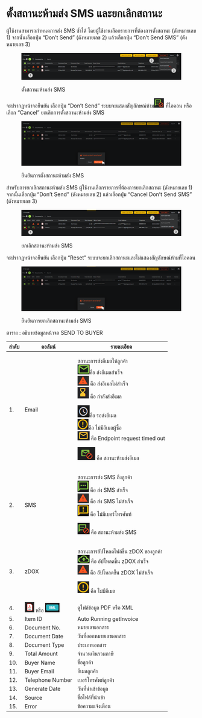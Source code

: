 # ตั้งสถานะห้ามส่ง SMS และยกเลิกสถานะ

ผู้ใช้งานสามารถกำหนดการส่ง SMS ซ้ำได้ โดยผู้ใช้งานเลือกรายการที่ต้องการตั้งสถานะ (ดังหมายเลข 1) จากนั้นเลือกปุ่ม “Don’t Send” (ดังหมายเลข 2) แล้วเลือกปุ่ม “Don’t Send SMS” (ดังหมายเลข 3)

<figure><img src="../../.gitbook/assets/image (81).png" alt=""><figcaption><p>ตั้งสถานะห้ามส่ง SMS</p></figcaption></figure>

จะปรากฏหน้าจอยืนยัน เลือกปุ่ม “Don’t Send” ระบบจะแสดงสัญลักษณ์ห้าม![](<../../.gitbook/assets/image (19).png>) ที่ไอคอน หรือเลือก “Cancel” ยกเลิกการตั้งสถานะห้ามส่ง SMS

<figure><img src="../../.gitbook/assets/image (15).png" alt=""><figcaption><p>ยืนยันการตั้งสถานะห้ามส่ง SMS</p></figcaption></figure>

สำหรับการยกเลิกสถานะห้ามส่ง SMS ผู้ใช้งานเลือกรายการที่ต้องการยกเลิกสถานะ (ดังหมายเลข 1) จากนั้นเลือกปุ่ม “Don’t Send” (ดังหมายเลข 2) แล้วเลือกปุ่ม “Cancel Don’t Send SMS” (ดังหมายเลข 3)

<figure><img src="../../.gitbook/assets/image (80).png" alt=""><figcaption><p>ยกเลิกสถานะห้ามส่ง SMS</p></figcaption></figure>

จะปรากฏหน้าจอยืนยัน เลือกปุ่ม “Reset” ระบบจะยกเลิกสถานะและไม่แสดงสัญลักษณ์ห้ามที่ไอคอน

<figure><img src="../../.gitbook/assets/image (71).png" alt=""><figcaption><p>ยืนยันการยกเลิกสถานะห้ามส่ง SMS</p></figcaption></figure>

ตาราง : อธิบายข้อมูลหน้าจอ SEND TO BUYER

| ลำดับ | คอลัมน์                                                                                          | รายละเอียด                                                                                                                                                                                                                                                                                                                                                                                                                                                                                                                                                                                                                       |
| ----- | ------------------------------------------------------------------------------------------------ | -------------------------------------------------------------------------------------------------------------------------------------------------------------------------------------------------------------------------------------------------------------------------------------------------------------------------------------------------------------------------------------------------------------------------------------------------------------------------------------------------------------------------------------------------------------------------------------------------------------------------------- |
| 1.    | Email                                                                                            | <p>สถานะการส่งอีเมลให้ลูกค้า<br> <img src="../../.gitbook/assets/image (49).png" alt="">คือ ส่งอีเมลสำเร็จ<br><img src="../../.gitbook/assets/image (36).png" alt=""> คือ ส่งอีเมลไม่สำเร็จ<br><img src="../../.gitbook/assets/image (6) (1) (1).png" alt=""> คือ กำลังส่งอีเมล</p><p> <img src="../../.gitbook/assets/image (89).png" alt="">คือ รอส่งอีเมล<br> <img src="../../.gitbook/assets/image (22).png" alt="">คือ ไม่มีอีเมลผู้ซื้อ<br><img src="../../.gitbook/assets/image (96).png" alt=""> คือ Endpoint request timed out</p><p> <img src="../../.gitbook/assets/image (39).png" alt=""> คือ สถานะห้ามส่งอีเมล</p> |
| 2.    | SMS                                                                                              | <p>สถานะการส่ง SMS ถึงลูกค้า<br><img src="../../.gitbook/assets/image (84).png" alt=""> คือ ส่ง SMS สำเร็จ<br> <img src="../../.gitbook/assets/image (73).png" alt=""> คือ ส่ง SMS ไม่สำเร็จ<br> <img src="../../.gitbook/assets/image (45).png" alt=""> คือ ไม่มีเบอร์โทรศัพท์</p><p> <img src="../../.gitbook/assets/image (79).png" alt=""> คือ สถานะห้ามส่ง SMS</p>                                                                                                                                                                                                                                                          |
| 3.    | zDOX                                                                                             | <p>สถานะการอัปโหลดไฟล์ขึ้น zDOX ของลูกค้า<br><img src="../../.gitbook/assets/image (76).png" alt=""> คือ อัปโหลดขึ้น zDOX สำเร็จ<br> <img src="../../.gitbook/assets/image (13) (1).png" alt=""> คือ อัปโหลดขึ้น zDOX ไม่สำเร็จ</p><p><img src="../../.gitbook/assets/image (8) (1).png" alt=""> คือ ไม่มีอีเมล</p>                                                                                                                                                                                                                                                                                                              |
| 4.    | ![](<../../.gitbook/assets/image (12) (1).png>) หรือ ![](<../../.gitbook/assets/image (94).png>) | ดูไฟล์ข้อมูล PDF หรือ XML                                                                                                                                                                                                                                                                                                                                                                                                                                                                                                                                                                                                        |
| 5.    | Item ID                                                                                          | Auto Running getInvoice                                                                                                                                                                                                                                                                                                                                                                                                                                                                                                                                                                                                          |
| 6.    | Document No.                                                                                     | หมายเลขเอกสาร                                                                                                                                                                                                                                                                                                                                                                                                                                                                                                                                                                                                                    |
| 7.    | Document Date                                                                                    | วันที่ออกหมายเลขเอกสาร                                                                                                                                                                                                                                                                                                                                                                                                                                                                                                                                                                                                           |
| 8.    | Document Type                                                                                    | ประเภทเอกสาร                                                                                                                                                                                                                                                                                                                                                                                                                                                                                                                                                                                                                     |
| 9.    | Total Amount                                                                                     | จำนวนเงินรวมภาษี                                                                                                                                                                                                                                                                                                                                                                                                                                                                                                                                                                                                                 |
| 10.   | Buyer Name                                                                                       | ชื่อลูกค้า                                                                                                                                                                                                                                                                                                                                                                                                                                                                                                                                                                                                                       |
| 11.   | Buyer Email                                                                                      | อีเมลลูกค้า                                                                                                                                                                                                                                                                                                                                                                                                                                                                                                                                                                                                                      |
| 12.   | Telephone Number                                                                                 | เบอร์โทรศัพท์ลูกค้า                                                                                                                                                                                                                                                                                                                                                                                                                                                                                                                                                                                                              |
| 13.   | Generate Date                                                                                    | วันที่นำเข้าข้อมูล                                                                                                                                                                                                                                                                                                                                                                                                                                                                                                                                                                                                               |
| 14.   | Source                                                                                           | ชื่อไฟล์ที่นำเข้า                                                                                                                                                                                                                                                                                                                                                                                                                                                                                                                                                                                                                |
| 15.   | Error                                                                                            | ข้อความแจ้งเตือน                                                                                                                                                                                                                                                                                                                                                                                                                                                                                                                                                                                                                 |

